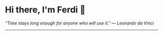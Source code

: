 <h1>Hi there, I'm Ferdi 👋</h1>

<p><em>
  "Time stays long enough for anyone who will use it." — Leonardo da Vinci
</em></p>

---
